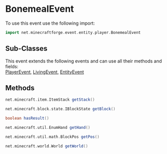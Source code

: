 # BonemealEvent

To use this event use the following import:
```groovy
import net.minecraftforge.event.entity.player.BonemealEvent
```

## Sub-Classes
This event extends the following events and can use all their methods and fields: <br>
[PlayerEvent](player_event/player_event.md), [LivingEvent](living_event/living_event.md), [EntityEvent](entity_event/entity_event.md)

## Methods
```groovy
net.minecraft.item.ItemStack getStack()
```

```groovy
net.minecraft.block.state.IBlockState getBlock()
```

```groovy
boolean hasResult()
```

```groovy
net.minecraft.util.EnumHand getHand()
```

```groovy
net.minecraft.util.math.BlockPos getPos()
```

```groovy
net.minecraft.world.World getWorld()
```
